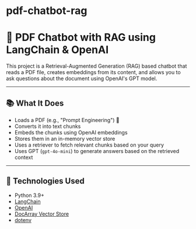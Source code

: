 # pdf-chatbot-rag

# 🤖 PDF Chatbot with RAG using LangChain & OpenAI

This project is a Retrieval-Augmented Generation (RAG) based chatbot that reads a PDF file, creates embeddings from its content, and allows you to ask questions about the document using OpenAI's GPT model.

---

## 📚 What It Does

- Loads a PDF (e.g., "Prompt Engineering") 📄
- Converts it into text chunks
- Embeds the chunks using OpenAI embeddings
- Stores them in an in-memory vector store
- Uses a retriever to fetch relevant chunks based on your query
- Uses GPT (`gpt-4o-mini`) to generate answers based on the retrieved context

---

## 🧠 Technologies Used

- Python 3.9+
- [LangChain](https://www.langchain.com/)
- [OpenAI](https://platform.openai.com/)
- [DocArray Vector Store](https://python.langchain.com/docs/modules/data_connection/vectorstores/docarray)
- [dotenv](https://pypi.org/project/python-dotenv/)


